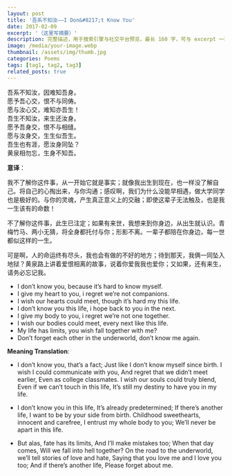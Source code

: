 ```yaml
---
layout: post
title: '吾系不知汝——I Don&#8217;t Know You'
date: 2017-02-09
excerpt: '（这里写摘要）'
description: 完整描述，用于搜索引擎与社交平台预览，最长 160 字，可与 excerpt 一致
image: /media/your-image.webp
thumbnail: /assets/img/thumb.jpg
categories: Poems
tags: [tag1, tag2, tag3]
related_posts: true
---
```


吾系不知汝，因难知吾身。  
愿予吾心交，恨不与同俦。  
愿与汝心交，难知亦吾生！  
吾生不知汝，来生还汝身。  
愿予吾身交，恨不与相缝。  
愿与汝身交，生生似吾生。  
吾生也有涯，愿汝身同坠？  
黄泉相勿忘，生身不知吾。

**意译**：

我不了解你这件事，从一开始它就是事实；就像我出生到现在，也一样没了解自己。将自己的心掏出来，与你沟通；感叹啊，我们为什么没能早相遇，做大学同学也是极好的。与你的灵魂，产生真正意义上的交融；即使这辈子无法触及，也是我一生该有的命数！

不了解你这件事，此生已注定；如果有来世，我想来到你身边，从出生就认识。青梅竹马、两小无猜，将全身都托付与你；形影不离。一辈子都陪在你身边，每一世都似这样的一生。

可是啊，人的命运终有尽头，我也会有做的不好的地方；待到那天，我俩一同坠入地狱？黄泉路上讲着爱恨相离的故事，说着你爱我我也爱你；又如果，还有来生，请务必忘记我。

- I don’t know you, because it’s hard to know myself.
- I give my heart to you, i regret we’re not companions.
- I wish our hearts could meet, though it’s hard my this life.
- I don’t know you this life, i hope back to you in the next.
- I give my body to you, i regret we’re not one together.
- I wish our bodies could meet, every next like this life.
- My life has limits, you wish fall together with me?
- Don’t forget each other in the underworld, don’t know me again.

**Meaning Translation**:

- I don’t know you, that’s a fact; Just like I don’t know myself since birth. I wish I could communicate with you, And regret that we didn’t meet earlier, Even as college classmates. I wish our souls could truly blend, Even if we can’t touch in this life, It’s still my destiny to have you in my life.

- I don’t know you in this life, It’s already predetermined; If there’s another life, I want to be by your side from birth. Childhood sweethearts, innocent and carefree, I entrust my whole body to you; We’ll never be apart in this life.

- But alas, fate has its limits, And I’ll make mistakes too; When that day comes, Will we fall into hell together? On the road to the underworld, we’ll tell stories of love and hate, Saying that you love me and I love you too; And if there’s another life, Please forget about me.